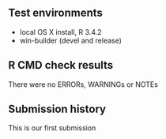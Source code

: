## Test environments
* local OS X install, R 3.4.2
* win-builder (devel and release)

## R CMD check results
There were no ERRORs, WARNINGs or NOTEs

## Submission history
This is our first submission
